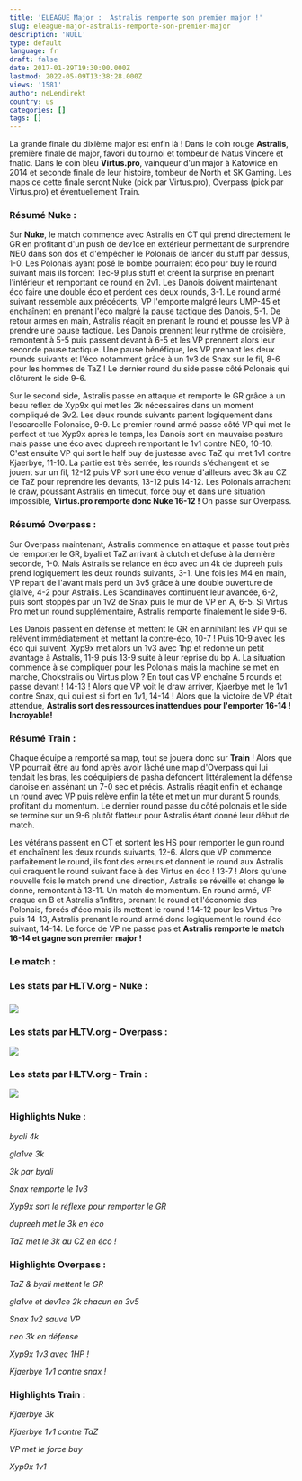 ```yaml
---
title: 'ELEAGUE Major :  Astralis remporte son premier major !'
slug: eleague-major-astralis-remporte-son-premier-major
description: 'NULL'
type: default
language: fr
draft: false
date: 2017-01-29T19:30:00.000Z
lastmod: 2022-05-09T13:38:28.000Z
views: '1581'
author: neLendirekt
country: us
categories: []
tags: []
---
```

La grande finale du dixième major est enfin là ! Dans le coin rouge **Astralis**, première finale de major, favori du tournoi et tombeur de Natus Vincere et fnatic. Dans le coin bleu **Virtus.pro**, vainqueur d'un major à Katowice en 2014 et seconde finale de leur histoire, tombeur de North et SK Gaming. Les maps ce cette finale seront Nuke (pick par Virtus.pro), Overpass (pick par Virtus.pro) et éventuellement Train. 

### Résumé Nuke : 

Sur **Nuke**, le match commence avec Astralis en CT qui prend directement le GR en profitant d'un push de dev1ce en extérieur permettant de surprendre NEO dans son dos et d'empêcher le Polonais de lancer du stuff par dessus, 1-0\. Les Polonais ayant posé le bombe pourraient éco pour buy le round suivant mais ils forcent Tec-9 plus stuff et créent la surprise en prenant l'intérieur et remportant ce round en 2v1\. Les Danois doivent maintenant éco faire une double éco et perdent ces deux rounds, 3-1\. Le round armé suivant ressemble aux précédents, VP l'emporte malgré leurs UMP-45 et enchaînent en prenant l'éco malgré la pause tactique des Danois, 5-1\. De retour armes en main, Astralis réagit en prenant le round et pousse les VP à prendre une pause tactique. Les Danois prennent leur rythme de croisière, remontent à 5-5 puis passent devant à 6-5 et les VP prennent alors leur seconde pause tactique. Une pause bénéfique, les VP prenant les deux rounds suivants et l'éco notamment grâce à un 1v3 de Snax sur le fil, 8-6 pour les hommes de TaZ ! Le dernier round du side passe côté Polonais qui clôturent le side 9-6\. 

Sur le second side, Astralis passe en attaque et remporte le GR grâce à un beau reflex de Xyp9x qui met les 2k nécessaires dans un moment compliqué de 3v2\. Les deux rounds suivants partent logiquement dans l'escarcelle Polonaise, 9-9\. Le premier round armé passe côté VP qui met le perfect et tue Xyp9x après le temps, les Danois sont en mauvaise posture mais passe une éco avec dupreeh remportant le 1v1 contre NEO, 10-10\. C'est ensuite VP qui sort le half buy de justesse avec TaZ qui met 1v1 contre Kjaerbye, 11-10\. La partie est très serrée, les rounds s'échangent et se jouent sur un fil, 12-12 puis VP sort une éco venue d'ailleurs avec 3k au CZ de TaZ pour reprendre les devants, 13-12 puis 14-12\. Les Polonais arrachent le draw, poussant Astralis en timeout, force buy et dans une situation impossible, **Virtus.pro remporte donc Nuke 16-12 !** On passe sur Overpass.

### Résumé Overpass : 

Sur Overpass maintenant, Astralis commence en attaque et passe tout près de remporter le GR, byali et TaZ arrivant à clutch et defuse à la dernière seconde, 1-0\. Mais Astralis se relance en éco avec un 4k de dupreeh puis prend logiquement les deux rounds suivants, 3-1\. Une fois les M4 en main, VP repart de l'avant mais perd un 3v5 grâce à une double ouverture de gla1ve, 4-2 pour Astralis. Les Scandinaves continuent leur avancée, 6-2, puis sont stoppés par un 1v2 de Snax puis le mur de VP en A, 6-5\. Si Virtus Pro met un round supplémentaire, Astralis remporte finalement le side 9-6.

Les Danois passent en défense et mettent le GR en annihilant les VP qui se relèvent immédiatement et mettant la contre-éco, 10-7 ! Puis 10-9 avec les éco qui suivent. Xyp9x met alors un 1v3 avec 1hp et redonne un petit avantage à Astralis, 11-9 puis 13-9 suite à leur reprise du bp A. La situation commence à se compliquer pour les Polonais mais la machine se met en marche, Chokstralis ou Virtus.plow ? En tout cas VP enchaîne 5 rounds et passe devant ! 14-13 ! Alors que VP voit le draw arriver, Kjaerbye met le 1v1 contre Snax, qui qui est si fort en 1v1, 14-14 ! Alors que la victoire de VP était attendue, **Astralis sort des ressources inattendues pour l'emporter 16-14 ! Incroyable!**

### Résumé Train : 

Chaque équipe a remporté sa map, tout se jouera donc sur **Train** ! Alors que VP pourrait être au fond après avoir lâché une map d'Overpass qui lui tendait les bras, les coéquipiers de pasha défoncent littéralement la défense danoise en assénant un 7-0 sec et précis. Astralis réagit enfin et échange un round avec VP puis relève enfin la tête et met un mur durant 5 rounds, profitant du momentum. Le dernier round passe du côté polonais et le side se termine sur un 9-6 plutôt flatteur pour Astralis étant donné leur début de match.

Les vétérans passent en CT et sortent les HS pour remporter le gun round et enchaînent les deux rounds suivants, 12-6\. Alors que VP commence parfaitement le round, ils font des erreurs et donnent le round aux Astralis qui craquent le round suivant face à des Virtus en éco ! 13-7 ! Alors qu'une nouvelle fois le match prend une direction, Astralis se réveille et change le donne, remontant à 13-11\. Un match de momentum. En round armé, VP craque en B et Astralis s'infltre, prenant le round et l'économie des Polonais, forcés d'éco mais ils mettent le round ! 14-12 pour les Virtus Pro puis 14-13, Astralis prenant le round armé donc logiquement le round éco suivant, 14-14\. Le force de VP ne passe pas et **Astralis remporte le match 16-14 et gagne son premier major !**

### Le match : 

### Les stats par HLTV.org - Nuke : 

### ![](/storage/images/588e1acbc38f4_fccc8a9b34e9169cfdb7cc3fcbfc47fbpng.png)

### Les stats par HLTV.org - Overpass : 

![](/storage/images/588e488884722_4f47009421ec8637a42b4cce7b971fb2png.png)

### Les stats par HLTV.org - Train : 

_![](/storage/images/588e488dac7d613e3cdde385a64af4c48b8109038562dpng.png)_

### Highlights Nuke :

_byali 4k_  

_gla1ve 3k_  

_3k par byali_  

_Snax remporte le 1v3_  

_Xyp9x sort le réflexe pour remporter le GR_  

_dupreeh met le 3k en éco_  

_TaZ met le 3k au CZ en éco !_  

### Highlights Overpass :

_TaZ & byali mettent le GR_  

_gla1ve et dev1ce 2k chacun en 3v5_  

_Snax 1v2 sauve VP_  

_neo 3k en défense_  

_Xyp9x 1v3 avec 1HP !_  

_Kjaerbye 1v1 contre snax !_  

### Highlights Train :

_Kjaerbye 3k_  

_Kjaerbye 1v1 contre TaZ_  

_VP met le force buy_  

_Xyp9x 1v1_  
